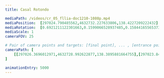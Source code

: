 ```yaml
---
title: Casal Rotondo

mediaPath: /videos/cr_05_fllia-doc1210-1080p.mp4
mediaPosition:  [297024.790485562,4632732.227633806,138.4227209222432]
mediaRotation:  [0.6921211122301663,0.1599066528937485,0.15844165565373294,0.6857801908186761]
mediaScale: 1
cameraFOV: 25

# Pair of camera points and targets: [final point], ... , [entrance point]
cameraPath: [
    [[297026.3696012971,4632728.992622877,138.3895881664755],[297023.84600141225,4632734.162524631,138.44253793879645]]
]

animationEntry: 5000
---
```

